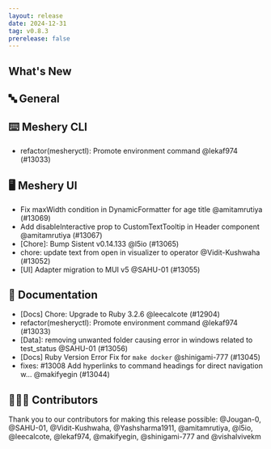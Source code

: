 ```yaml
---
layout: release
date: 2024-12-31
tag: v0.8.3
prerelease: false
---
```


## What's New
## 🔤 General
## ⌨️ Meshery CLI

- refactor(mesheryctl): Promote environment command @lekaf974 (#13033)

## 🖥 Meshery UI

- Fix maxWidth condition in DynamicFormatter for age title @amitamrutiya (#13069)
- Add disableInteractive prop to CustomTextTooltip in Header component @amitamrutiya (#13067)
- \[Chore\]: Bump Sistent v0.14.133 @l5io (#13065)
- chore: update text from open in visualizer to operator @Vidit-Kushwaha (#13052)
- \[UI\] Adapter migration to MUI v5 @SAHU-01 (#13055)

## 📖 Documentation

- \[Docs\] Chore: Upgrade to Ruby 3.2.6 @leecalcote (#12904)
- refactor(mesheryctl): Promote environment command @lekaf974 (#13033)
- \[Data\]: removing unwanted folder causing error in windows related to test_status @SAHU-01 (#13056)
- \[Docs\] Ruby Version Error Fix for `make docker` @shinigami-777 (#13045)
- fixes: #13008 Add hyperlinks to command headings for direct navigation w… @makifyegin (#13044)

## 👨🏽‍💻 Contributors

Thank you to our contributors for making this release possible:
@Jougan-0, @SAHU-01, @Vidit-Kushwaha, @Yashsharma1911, @amitamrutiya, @l5io, @leecalcote, @lekaf974, @makifyegin, @shinigami-777 and @vishalvivekm

